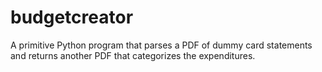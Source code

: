 # budgetcreator
A primitive Python program that parses a PDF of dummy card statements and returns another PDF that categorizes the expenditures.
